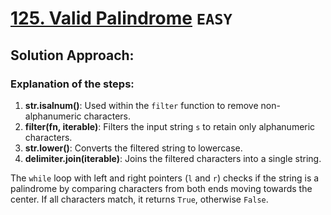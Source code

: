 # [125. Valid Palindrome](https://leetcode.com/problems/valid-palindrome/description/) `EASY`

## Solution Approach:
### Explanation of the steps:

1. **str.isalnum()**: Used within the `filter` function to remove non-alphanumeric characters.
2. **filter(fn, iterable)**: Filters the input string `s` to retain only alphanumeric characters.
3. **str.lower()**: Converts the filtered string to lowercase.
4. **delimiter.join(iterable)**: Joins the filtered characters into a single string.

The `while` loop with left and right pointers (`l` and `r`) checks if the string is a palindrome by comparing characters from both ends moving towards the center. If all characters match, it returns `True`, otherwise `False`.

